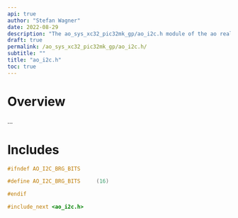 ```yaml
---
api: true
author: "Stefan Wagner"
date: 2022-08-29
description: "The ao_sys_xc32_pic32mk_gp/ao_i2c.h module of the ao real-time operating system."
draft: true
permalink: /ao_sys_xc32_pic32mk_gp/ao_i2c.h/ 
subtitle: ""
title: "ao_i2c.h"
toc: true
---
```


# Overview

...

# Includes

```c
#ifndef AO_I2C_BRG_BITS

#define AO_I2C_BRG_BITS     (16)

#endif

#include_next <ao_i2c.h>

```
